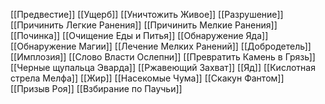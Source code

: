 [[Предвестие]]
[[Ущерб]]
[[Уничтожить Живое]]
[[Разрушение]]
[[Причинить Легкие Ранения]]
[[Причинить Мелкие Ранения]]
[[Починка]]
[[Очищение Еды и Питья]]
[[Обнаружение Яда]]
[[Обнаружение Магии]]
[[Лечение Мелких Ранений]]
[[Добродетель]]
[[Имплозия]]
[[Слово Власти Ослепни]]
[[Превратить Камень в Грязь]]
[[Черные щупальца Эварда]]
[[Ржавеющий Захват]]
[[Яд]]
[[Кислотная стрела Мелфа]]
[[Жир]]
[[Насекомые Чума]]
[[Скакун Фантом]]
[[Призыв Роя]]
[[Взбирание по Паучьи]]
